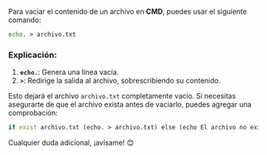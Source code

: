 Para vaciar el contenido de un archivo en **CMD**, puedes usar el siguiente comando:

```cmd
echo. > archivo.txt
```

### Explicación:
1. **`echo.`**: Genera una línea vacía.
2. **`>`**: Redirige la salida al archivo, sobrescribiendo su contenido.

Esto dejará el archivo `archivo.txt` completamente vacío. Si necesitas asegurarte de que el archivo exista antes de vaciarlo, puedes agregar una comprobación:

```cmd
if exist archivo.txt (echo. > archivo.txt) else (echo El archivo no existe.)
```

Cualquier duda adicional, ¡avísame! 😊